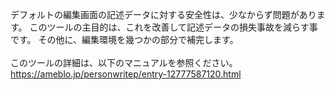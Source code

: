 デフォルトの編集画面の記述データに対する安全性は、少なからず問題があります。 このツールの主目的は、これを改善して記述データの損失事故を減らす事です。 その他に、編集環境を幾つかの部分で補完します。<br>
<br>
このツールの詳細は、以下のマニュアルを参照ください。<br>
https://ameblo.jp/personwritep/entry-12777587120.html
